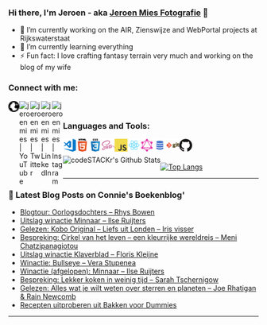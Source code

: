 ### Hi there, I'm Jeroen - aka [Jeroen Mies Fotografie][website] 👋

- 🔭 I’m currently working on the AIR, Zienswijze and WebPortal projects at Rijkswaterstaat
- 🌱 I’m currently learning everything
- ⚡ Fun fact: I love crafting fantasy terrain very much and working on the blog of my wife

### Connect with me:

[<img align="left" alt="jeroenmies" width="22px" src="https://raw.githubusercontent.com/iconic/open-iconic/master/svg/globe.svg" />][website]
[<img align="left" alt="jeroenmies | YouTube" width="22px" src="https://cdn.jsdelivr.net/npm/simple-icons@v3/icons/youtube.svg" />][youtube]
[<img align="left" alt="jeroenmies | Twitter" width="22px" src="https://cdn.jsdelivr.net/npm/simple-icons@v3/icons/twitter.svg" />][twitter]
[<img align="left" alt="jeroenmies | LinkedIn" width="22px" src="https://cdn.jsdelivr.net/npm/simple-icons@v3/icons/linkedin.svg" />][linkedin]
[<img align="left" alt="jeroenmies | Instagram" width="22px" src="https://cdn.jsdelivr.net/npm/simple-icons@v3/icons/instagram.svg" />][instagram]

<br />

### Languages and Tools:

[<img align="left" alt="Visual Studio Code" width="26px" src="https://raw.githubusercontent.com/github/explore/80688e429a7d4ef2fca1e82350fe8e3517d3494d/topics/visual-studio-code/visual-studio-code.png" />][webdevplaylist]
[<img align="left" alt="HTML5" width="26px" src="https://raw.githubusercontent.com/github/explore/80688e429a7d4ef2fca1e82350fe8e3517d3494d/topics/html/html.png" />][webdevplaylist]
[<img align="left" alt="CSS3" width="26px" src="https://raw.githubusercontent.com/github/explore/80688e429a7d4ef2fca1e82350fe8e3517d3494d/topics/css/css.png" />][cssplaylist]
[<img align="left" alt="Sass" width="26px" src="https://raw.githubusercontent.com/github/explore/80688e429a7d4ef2fca1e82350fe8e3517d3494d/topics/sass/sass.png" />][cssplaylist]
[<img align="left" alt="JavaScript" width="26px" src="https://raw.githubusercontent.com/github/explore/80688e429a7d4ef2fca1e82350fe8e3517d3494d/topics/javascript/javascript.png" />][jsplaylist]
[<img align="left" alt="React" width="26px" src="https://raw.githubusercontent.com/github/explore/80688e429a7d4ef2fca1e82350fe8e3517d3494d/topics/react/react.png" />][reactplaylist]
[<img align="left" alt="GraphQL" width="26px" src="https://raw.githubusercontent.com/github/explore/80688e429a7d4ef2fca1e82350fe8e3517d3494d/topics/graphql/graphql.png" />][webdevplaylist]
[<img align="left" alt="SQL" width="26px" src="https://raw.githubusercontent.com/github/explore/80688e429a7d4ef2fca1e82350fe8e3517d3494d/topics/sql/sql.png" />][webdevplaylist]
[<img align="left" alt="Git" width="26px" src="https://raw.githubusercontent.com/github/explore/80688e429a7d4ef2fca1e82350fe8e3517d3494d/topics/git/git.png" />][webdevplaylist]
[<img align="left" alt="GitHub" width="26px" src="https://raw.githubusercontent.com/github/explore/78df643247d429f6cc873026c0622819ad797942/topics/github/github.png" />][webdevplaylist]

<br />
<br />

<img align="left" alt="codeSTACKr's Github Stats" src="https://github-readme-stats.vercel.app/api?username=jeroenmies&show_icons=true&hide_border=true&count_private=true&theme=tokyonight" />

[![Top Langs](https://github-readme-stats.vercel.app/api/top-langs/?username=jeroenmies)](https://github.com/jeroenmies/github-readme-stats)

---

### 📕 Latest Blog Posts on Connie's Boekenblog'
<!-- BLOG-POST-LIST:START -->
- [Blogtour: Oorlogsdochters – Rhys Bowen](https://conniesboekenblog.nl/2021/03/18/blogtour-oorlogsdochters-rhys-bowen/?utm_source=rss&utm_medium=rss&utm_campaign=blogtour-oorlogsdochters-rhys-bowen)
- [Uitslag winactie Minnaar – Ilse Ruijters](https://conniesboekenblog.nl/2021/03/14/uitslag-winactie-minnaar-ilse-ruijters/?utm_source=rss&utm_medium=rss&utm_campaign=uitslag-winactie-minnaar-ilse-ruijters)
- [Gelezen: Kobo Original – Liefs uit Londen – Iris visser](https://conniesboekenblog.nl/2021/03/14/gelezen-kobo-original-liefs-uit-londen-iris-visser/?utm_source=rss&utm_medium=rss&utm_campaign=gelezen-kobo-original-liefs-uit-londen-iris-visser)
- [Bespreking: Cirkel van het leven – een kleurrijke wereldreis – Meni Chatzipanagiotou](https://conniesboekenblog.nl/2021/03/10/bespreking-cirkel-van-het-leven-een-kleurrijke-wereldreis-meni-chatzipanagiotou/?utm_source=rss&utm_medium=rss&utm_campaign=bespreking-cirkel-van-het-leven-een-kleurrijke-wereldreis-meni-chatzipanagiotou)
- [Uitslag winactie Klaverblad – Floris Kleijne](https://conniesboekenblog.nl/2021/03/10/uitslag-winactie-klaverblad-floris-kleijne/?utm_source=rss&utm_medium=rss&utm_campaign=uitslag-winactie-klaverblad-floris-kleijne)
- [Winactie: Bullseye – Vera Stupenea](https://conniesboekenblog.nl/2021/03/07/winactie-bullseye-vera-stupenea/?utm_source=rss&utm_medium=rss&utm_campaign=winactie-bullseye-vera-stupenea)
- [Winactie (afgelopen): Minnaar – Ilse Ruijters](https://conniesboekenblog.nl/2021/03/03/winactie-minnaar-ilse-ruijters/?utm_source=rss&utm_medium=rss&utm_campaign=winactie-minnaar-ilse-ruijters)
- [Bespreking: Lekker koken in weinig tijd – Sarah Tschernigow](https://conniesboekenblog.nl/2021/03/02/bespreking-lekker-koken-in-weinig-tijd-sarah-tschernigow/?utm_source=rss&utm_medium=rss&utm_campaign=bespreking-lekker-koken-in-weinig-tijd-sarah-tschernigow)
- [Gelezen: Alles wat je wilt weten over sterren en planeten – Joe Rhatigan & Rain Newcomb](https://conniesboekenblog.nl/2021/03/01/gelezen-alles-wat-je-wilt-weten-over-sterren-en-planeten-joe-rhatigan-rain-newcomb/?utm_source=rss&utm_medium=rss&utm_campaign=gelezen-alles-wat-je-wilt-weten-over-sterren-en-planeten-joe-rhatigan-rain-newcomb)
- [Recepten uitproberen uit Bakken voor Dummies](https://conniesboekenblog.nl/2021/02/28/recepten-uitproberen-uit-bakken-voor-dummies/?utm_source=rss&utm_medium=rss&utm_campaign=recepten-uitproberen-uit-bakken-voor-dummies)
<!-- BLOG-POST-LIST:END -->

---

[website]: https://jeroenmiesfotografie.nl
[twitter]: https://twitter.com/jeroenmies
[youtube]: https://www.youtube.com/channel/UCdM6wXDAk3Y8_ycxkSfAD7Q
[instagram]: https://www.instagram.com/jeroenmies/
[linkedin]: https://www.linkedin.com/in/jeroenmies/
[webdevplaylist]: https://www.youtube.com/playlist?list=PLlhZGGVFsRrTQQnp_2UwWSoAigm-9_SqR
[jsplaylist]: https://www.youtube.com/playlist?list=PLC5BA7CB1270B2073
[cssplaylist]: https://www.youtube.com/playlist?list=PLlhZGGVFsRrSeV5xra6z-nU60cqompunz
[reactplaylist]: https://www.youtube.com/playlist?list=PLC5BA7CB1270B2073
